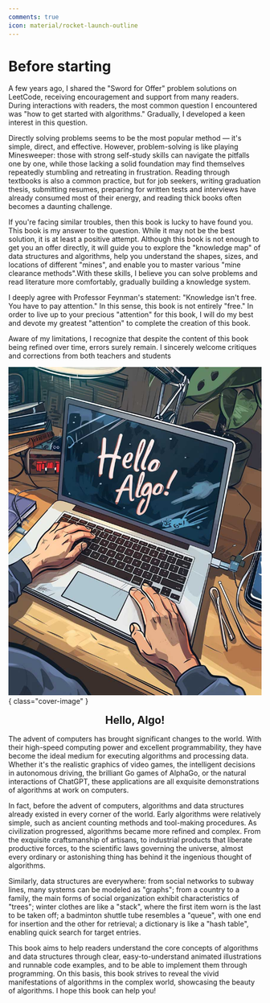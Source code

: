 ```yaml
---
comments: true
icon: material/rocket-launch-outline
---
```


# Before starting

A few years ago, I shared the "Sword for Offer" problem solutions on LeetCode, receiving encouragement and support from many readers. During interactions with readers, the most common question I encountered was "how to get started with algorithms." Gradually, I developed a keen interest in this question.

Directly solving problems seems to be the most popular method — it's simple, direct, and effective. However, problem-solving is like playing Minesweeper: those with strong self-study skills can navigate the pitfalls one by one, while those lacking a solid foundation may find themselves repeatedly stumbling and retreating in frustration. Reading through textbooks is also a common practice, but for job seekers, writing graduation thesis, submitting resumes, preparing for written tests and interviews have already consumed most of their energy, and reading thick books often becomes a daunting challenge.

If you're facing similar troubles, then this book is lucky to have found you. This book is my answer to the question. While it may not be the best solution, it is at least a positive attempt. Although this book is not enough to get you an offer directly, it will guide you to explore the "knowledge map" of data structures and algorithms, help you understand the shapes, sizes, and locations of different "mines", and enable you to master various "mine clearance methods".With these skills, I believe you can solve problems and read literature more comfortably, gradually building a knowledge system.

I deeply agree with Professor Feynman's statement: "Knowledge isn't free. You have to pay attention." In this sense, this book is not entirely "free." In order to live up to your precious "attention" for this book, I will do my best and devote my greatest "attention" to complete the creation of this book.

Aware of my limitations, I recognize that despite the content of this book being refined over time, errors surely remain. I sincerely welcome critiques and corrections from both teachers and students

![Hello Algo](../assets/covers/chapter_hello_algo.jpg){ class="cover-image" }

<div style="text-align: center;">
    <h2 style="margin-top: 0.8em; margin-bottom: 0.8em;">Hello, Algo!</h2>
</div>
The advent of computers has brought significant changes to the world. With their high-speed computing power and excellent programmability, they have become the ideal medium for executing algorithms and processing data. Whether it's the realistic graphics of video games, the intelligent decisions in autonomous driving, the brilliant Go games of AlphaGo, or the natural interactions of ChatGPT, these applications are all exquisite demonstrations of algorithms at work on computers.

In fact, before the advent of computers, algorithms and data structures already existed in every corner of the world. Early algorithms were relatively simple, such as ancient counting methods and tool-making procedures. As civilization progressed, algorithms became more refined and complex. From the exquisite craftsmanship of artisans, to industrial products that liberate productive forces, to the scientific laws governing the universe, almost every ordinary or astonishing thing has behind it the ingenious thought of algorithms.

Similarly, data structures are everywhere: from social networks to subway lines, many systems can be modeled as "graphs"; from a country to a family, the main forms of social organization exhibit characteristics of "trees"; winter clothes are like a "stack", where the first item worn is the last to be taken off; a badminton shuttle tube resembles a "queue", with one end for insertion and the other for retrieval; a dictionary is like a "hash table", enabling quick search for target entries.

This book aims to help readers understand the core concepts of algorithms and data structures through clear, easy-to-understand animated illustrations and runnable code examples, and to be able to implement them through programming. On this basis, this book strives to reveal the vivid manifestations of algorithms in the complex world, showcasing the beauty of algorithms. I hope this book can help you!
